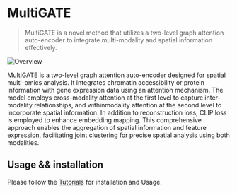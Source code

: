 # MultiGATE

> MultiGATE is a novel method that utilizes a two-level graph attention auto-encoder to integrate multi-modality and spatial information effectively.

![Overview](./fig/MultiGATE_framework.png)

MultiGATE is a two-level graph attention auto-encoder designed for spatial multi-omics analysis. 
It integrates chromatin accessibility or protein information with gene expression data using an attention mechanism. 
The model employs cross-modality attention at the first level to capture inter-modality relationships, and withinmodality attention at the second level to incorporate spatial information. 
In addition to reconstruction loss, CLIP loss is employed to enhance embedding mapping. This comprehensive approach enables the aggregation of spatial information and feature expression, facilitating joint clustering for precise spatial analysis using both modalities.

## Usage && installation

Please follow the [Tutorials](https://multigate.readthedocs.io/en/latest) for installation and Usage.

